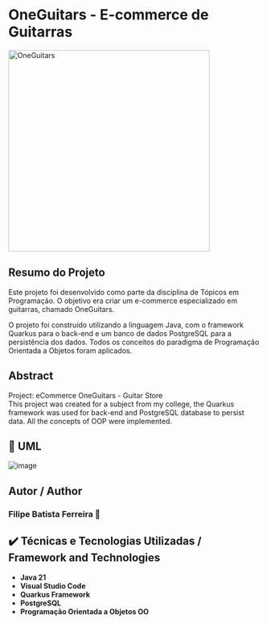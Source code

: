 # OneGuitars - E-commerce de Guitarras


<img src="https://github.com/user-attachments/assets/58d825a9-437a-4ebe-b2e5-6831aa537a3a" alt="OneGuitars" width="400"/>

## Resumo do Projeto
Este projeto foi desenvolvido como parte da disciplina de Tópicos em Programação. O objetivo era criar um e-commerce especializado em guitarras, chamado OneGuitars.

O projeto foi construído utilizando a linguagem Java, com o framework Quarkus para o back-end e um banco de dados PostgreSQL para a persistência dos dados. Todos os conceitos do paradigma de Programação Orientada a Objetos foram aplicados.


## Abstract
Project: eCommerce OneGuitars - Guitar Store
<br>This project was created for a subject from my college, the Quarkus framework was used for back-end and PostgreSQL database to persist data.
All the concepts of OOP were implemented.

## 📝 UML
![image](https://github.com/user-attachments/assets/f4c17a55-bd47-4d50-8c46-0b4525b6a2a5)






## Autor / Author
<h3>Filipe Batista Ferreira 🎸 </h3> 

## ✔️ Técnicas e Tecnologias Utilizadas / Framework and Technologies

- **Java 21**
- **Visual Studio Code**
- **Quarkus Framework**
- **PostgreSQL**
- **Programação Orientada a Objetos  OO**
